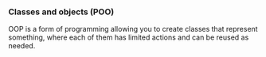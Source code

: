### Classes and objects (POO)

OOP is a form of programming allowing you to create classes that represent something, where each of them has limited actions and can be reused as needed.
